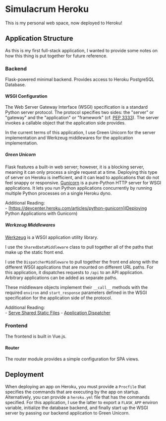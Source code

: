 # Simulacrum Heroku

This is my personal web space, now deployed to Heroku! 

## Application Structure

As this is my first full-stack application, I wanted to provide some notes on how this thing is put together for future reference.

### Backend

Flask-powered minimal backend. Provides access to Heroku PostgreSQL Database.

#### WSGI Configuration

The Web Server Gateway Interface (WSGI) specification is a standard Python server protocol. The protocol specifies two sides: the "server" or "gateway" and the "application" or "framework" (cf. [PEP 3333](https://peps.python.org/pep-3333/#specification-overview)). The server invokes a callable object that the application side provides.

In the current terms of this application, I use Green Unicorn for the server implementation and Werkzeug middlewares for the application implementation.

##### Green Unicorn

Flask features a built-in web server; however, it is a blocking server, meaning it can only process a single request at a time. Deploying this type of server on Heroku is inefficient, and it can lead to applications that do not feel snappy or responsive. [Gunicorn](https://gunicorn.org/) is a pure-Python HTTP server for WSGI applications. It lets you run Python applications concurrently by running multiple Python processes on a single Heroku dyno.

Additional Reading:  
	- [https://devcenter.heroku.com/articles/python-gunicorn](Deploying Python Applications with Gunicorn)

##### Werkzeug Middlewares

[Werkzeug](https://werkzeug.palletsprojects.com/en/2.1.x/#) is a WSGI application utility library. 

I use the `SharedDataMiddleware` class to pull together all of the paths that make up the static front end. 

I use the `DispatcherMiddleware` to pull together the front end along with the different WSGI applications that are mounted on different URL paths. For this application, it dispatches requests to `/api` to an API application. Arbitrary applications can be added as separate paths.

These middleware objects implement their `__call__` methods with the required `environ` and `start_response` parameters defined in the WSGI specification for the application side of the protocol.

Additional Reading:  
	- [Serve Shared Static Files](https://werkzeug.palletsprojects.com/en/2.1.x/middleware/shared_data/)
	- [Application Dispatcher](https://werkzeug.palletsprojects.com/en/2.1.x/middleware/dispatcher/)

### Frontend

The frontend is built in Vue.js.

#### Router

The router module provides a simple configuration for SPA views.

## Deployment

When deploying an app on Heroku, you must provide a `Procfile` that specifies the commands that are executing by the app on startup. Alternatively, you can provide a `heroku.yml` file that has the commands specified. For this application, I use the latter to export a `FLASK_APP` environ variable, initialize the database backend, and finally start up the WSGI server by passing our backend application to Green Unicorn.
